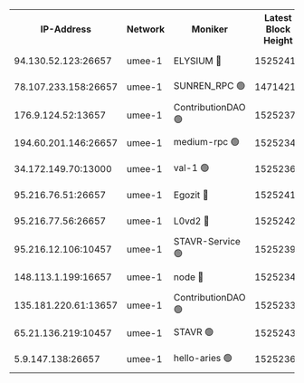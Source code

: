 


<table><tr><th>IP-Address</th><th>Network</th><th>Moniker</th><th>Latest Block Height</th><th>Earliest Block Height</th><th>Catching Up</th><th>Tx Index</th><th>Voting Power</th><th>Scan Time</th></tr><tr><td>94.130.52.123:26657</td><td>umee-1</td><td>ELYSIUM 🔴</td><td>15252413</td><td>3216011</td><td>False</td><td>off</td><td>27077845</td><td>2024-12-17T11:49:57.654443681UTC</td></tr><tr><td>78.107.233.158:26657</td><td>umee-1</td><td>SUNREN_RPC 🟢</td><td>14714211</td><td>13338194</td><td>False</td><td>on</td><td>0</td><td>2024-12-17T11:47:12.271070621UTC</td></tr><tr><td>176.9.124.52:13657</td><td>umee-1</td><td>ContributionDAO 🟢</td><td>15252379</td><td>13924595</td><td>False</td><td>on</td><td>0</td><td>2024-12-17T11:46:44.535327670UTC</td></tr><tr><td>194.60.201.146:26657</td><td>umee-1</td><td>medium-rpc 🟢</td><td>15252346</td><td>14648126</td><td>False</td><td>on</td><td>0</td><td>2024-12-17T11:43:38.214686308UTC</td></tr><tr><td>34.172.149.70:13000</td><td>umee-1</td><td>val-1 🟢</td><td>15252369</td><td>14743001</td><td>False</td><td>off</td><td>0</td><td>2024-12-17T11:45:49.893066209UTC</td></tr><tr><td>95.216.76.51:26657</td><td>umee-1</td><td>Egozit 🔴</td><td>15252412</td><td>15152412</td><td>False</td><td>off</td><td>38608908</td><td>2024-12-17T11:49:53.136887391UTC</td></tr><tr><td>95.216.77.56:26657</td><td>umee-1</td><td>L0vd2 🔴</td><td>15252429</td><td>15152429</td><td>False</td><td>off</td><td>38386266</td><td>2024-12-17T11:51:35.883940601UTC</td></tr><tr><td>95.216.12.106:10457</td><td>umee-1</td><td>STAVR-Service 🟢</td><td>15252396</td><td>15224001</td><td>False</td><td>on</td><td>0</td><td>2024-12-17T11:49:25.482262826UTC</td></tr><tr><td>148.113.1.199:16657</td><td>umee-1</td><td>node 🔴</td><td>15252340</td><td>15235192</td><td>False</td><td>off</td><td>1666214</td><td>2024-12-17T11:42:59.798782929UTC</td></tr><tr><td>135.181.220.61:13657</td><td>umee-1</td><td>ContributionDAO 🟢</td><td>15252337</td><td>15247243</td><td>False</td><td>off</td><td>0</td><td>2024-12-17T11:42:43.865537815UTC</td></tr><tr><td>65.21.136.219:10457</td><td>umee-1</td><td>STAVR 🟢</td><td>15252432</td><td>15250001</td><td>False</td><td>on</td><td>0</td><td>2024-12-17T11:51:52.825864163UTC</td></tr><tr><td>5.9.147.138:26657</td><td>umee-1</td><td>hello-aries 🟢</td><td>15252368</td><td>15251461</td><td>False</td><td>off</td><td>0</td><td>2024-12-17T11:45:42.259236489UTC</td></tr></table>